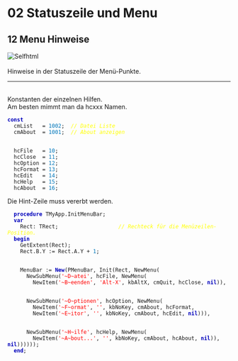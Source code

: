 <html>
    <b><h1>02 Statuszeile und Menu</h1></b>
    <b><h2>12 Menu Hinweise</h2></b>
<img src="image.png" alt="Selfhtml"><br><br>
Hinweise in der Statuszeile der Menü-Punkte.<br>
<hr><br>
Konstanten der einzelnen Hilfen.<br>
Am besten mimmt man da hcxxx Namen.<br>
<pre><code><b><font color="0000BB">const</font></b>
  cmList   = <font color="#0077BB">1002</font>;  <i><font color="#FFFF00">// Datei Liste</font></i>
  cmAbout  = <font color="#0077BB">1001</font>;  <i><font color="#FFFF00">// About anzeigen</font></i>
<br>
  hcFile   = <font color="#0077BB">10</font>;
  hcClose  = <font color="#0077BB">11</font>;
  hcOption = <font color="#0077BB">12</font>;
  hcFormat = <font color="#0077BB">13</font>;
  hcEdit   = <font color="#0077BB">14</font>;
  hcHelp   = <font color="#0077BB">15</font>;
  hcAbout  = <font color="#0077BB">16</font>;</code></pre>
Die Hint-Zeile muss vererbt werden.<br>
<pre><code>  <b><font color="0000BB">procedure</font></b> TMyApp.InitMenuBar;
  <b><font color="0000BB">var</font></b>
    Rect: TRect;                   <i><font color="#FFFF00">// Rechteck für die Menüzeilen-Position.</font></i>
  <b><font color="0000BB">begin</font></b>
    GetExtent(Rect);
    Rect.B.Y := Rect.A.Y + <font color="#0077BB">1</font>;
<br>
    MenuBar := <b><font color="0000BB">New</font></b>(PMenuBar, Init(Rect, NewMenu(
      NewSubMenu(<font color="#FF0000">'~D~atei'</font>, hcFile, NewMenu(
        NewItem(<font color="#FF0000">'~B~eenden'</font>, <font color="#FF0000">'Alt-X'</font>, kbAltX, cmQuit, hcClose, <b><font color="0000BB">nil</font></b>)),
<br>
      NewSubMenu(<font color="#FF0000">'~O~ptionen'</font>, hcOption, NewMenu(
        NewItem(<font color="#FF0000">'~F~ormat'</font>, <font color="#FF0000">''</font>, kbNoKey, cmAbout, hcFormat,
        NewItem(<font color="#FF0000">'~E~itor'</font>, <font color="#FF0000">''</font>, kbNoKey, cmAbout, hcEdit, <b><font color="0000BB">nil</font></b>))),
<br>
      NewSubMenu(<font color="#FF0000">'~H~ilfe'</font>, hcHelp, NewMenu(
        NewItem(<font color="#FF0000">'~A~bout...'</font>, <font color="#FF0000">''</font>, kbNoKey, cmAbout, hcAbout, <b><font color="0000BB">nil</font></b>)), <b><font color="0000BB">nil</font></b>))))));
  <b><font color="0000BB">end</font></b>;</code></pre>
<br>
</html>
